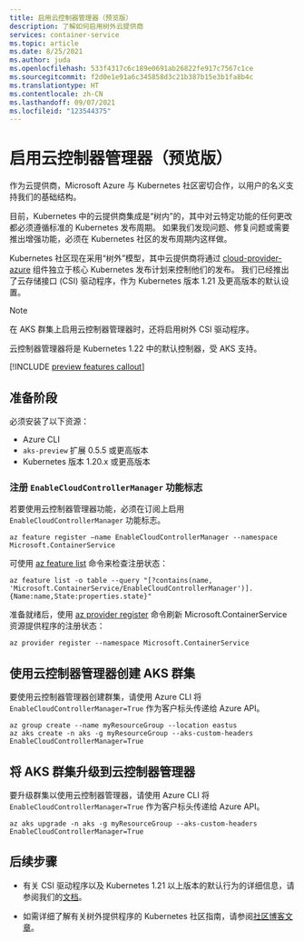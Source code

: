 ```yaml
---
title: 启用云控制器管理器（预览版）
description: 了解如何启用树外云提供商
services: container-service
ms.topic: article
ms.date: 8/25/2021
ms.author: juda
ms.openlocfilehash: 533f4317c6c189e0691ab26822fe917c7567c1ce
ms.sourcegitcommit: f2d0e1e91a6c345858d3c21b387b15e3b1fa8b4c
ms.translationtype: HT
ms.contentlocale: zh-CN
ms.lasthandoff: 09/07/2021
ms.locfileid: "123544375"
---
```

# <a name="enable-cloud-controller-manager-preview"></a>启用云控制器管理器（预览版）

作为云提供商，Microsoft Azure 与 Kubernetes 社区密切合作，以用户的名义支持我们的基础结构。

目前，Kubernetes 中的云提供商集成是“树内”的，其中对云特定功能的任何更改都必须遵循标准的 Kubernetes 发布周期。  如果我们发现问题、修复问题或需要推出增强功能，必须在 Kubernetes 社区的发布周期内这样做。

Kubernetes 社区现在采用“树外”模型，其中云提供商将通过 [cloud-provider-azure][cloud-provider-azure] 组件独立于核心 Kubernetes 发布计划来控制他们的发布。  我们已经推出了云存储接口 (CSI) 驱动程序，作为 Kubernetes 版本 1.21 及更高版本的默认设置。

> [!Note]
> 在 AKS 群集上启用云控制器管理器时，还将启用树外 CSI 驱动程序。

云控制器管理器将是 Kubernetes 1.22 中的默认控制器，受 AKS 支持。


[!INCLUDE [preview features callout](./includes/preview/preview-callout.md)]

## <a name="before-you-begin"></a>准备阶段

必须安装了以下资源：

* Azure CLI
* `aks-preview` 扩展 0.5.5 或更高版本
* Kubernetes 版本 1.20.x 或更高版本


### <a name="register-the-enablecloudcontrollermanager-feature-flag"></a>注册 `EnableCloudControllerManager` 功能标志

若要使用云控制器管理器功能，必须在订阅上启用 `EnableCloudControllerManager` 功能标志。 

```azurecli
az feature register –name EnableCloudControllerManager --namespace Microsoft.ContainerService
```
可使用 [az feature list][az-feature-list] 命令来检查注册状态：

```azurecli-interactive
az feature list -o table --query "[?contains(name, 'Microsoft.ContainerService/EnableCloudControllerManager')].{Name:name,State:properties.state}"
```

准备就绪后，使用 [az provider register][az-provider-register] 命令刷新 Microsoft.ContainerService 资源提供程序的注册状态：

```azurecli-interactive
az provider register --namespace Microsoft.ContainerService
```

## <a name="create-an-aks-cluster-with-cloud-controller-manager"></a>使用云控制器管理器创建 AKS 群集

要使用云控制器管理器创建群集，请使用 Azure CLI 将 `EnableCloudControllerManager=True` 作为客户标头传递给 Azure API。

```azurecli-interactive
az group create --name myResourceGroup --location eastus
az aks create -n aks -g myResourceGroup --aks-custom-headers EnableCloudControllerManager=True
```

## <a name="upgrade-an-aks-cluster-to-cloud-controller-manager"></a>将 AKS 群集升级到云控制器管理器

要升级群集以使用云控制器管理器，请使用 Azure CLI 将 `EnableCloudControllerManager=True` 作为客户标头传递给 Azure API。

```azurecli-interactive
az aks upgrade -n aks -g myResourceGroup --aks-custom-headers EnableCloudControllerManager=True
```

## <a name="next-steps"></a>后续步骤

- 有关 CSI 驱动程序以及 Kubernetes 1.21 以上版本的默认行为的详细信息，请参阅我们的[文档][csi-docs]。

- 如需详细了解有关树外提供程序的 Kubernetes 社区指南，请参阅[社区博客文章][community-blog]。


<!-- LINKS - internal -->
[az-provider-register]: /cli/azure/provider#az_provider_register
[az-feature-register]: /cli/azure/feature#az_feature_register
[az-feature-list]: /cli/azure/feature#az_feature_list
[csi-docs]: csi-storage-drivers.md

<!-- LINKS - External -->
[community-blog]: https://kubernetes.io/blog/2019/04/17/the-future-of-cloud-providers-in-kubernetes
[cloud-provider-azure]: https://github.com/kubernetes-sigs/cloud-provider-azure

